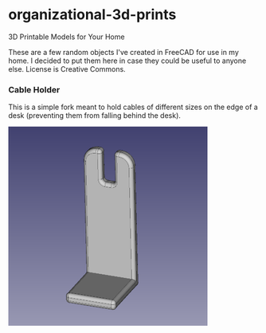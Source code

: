 # organizational-3d-prints
3D Printable Models for Your Home 

These are a few random objects I've created in FreeCAD for use in my home. I decided to put them here in case they could be useful to anyone else. License is Creative Commons.


### Cable Holder
This is a simple fork meant to hold cables of different sizes on the edge of a desk (preventing them from falling behind the desk).

![Cable Holder Render](/Cable%20Holder/Cable%20Holder.png)
